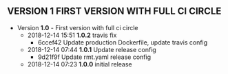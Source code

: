 
## VERSION 1  FIRST VERSION WITH FULL CI CIRCLE

 * Version **1.0** - First version with full ci circle
   * 2018-12-14 15:51  **1.0.2**  travis fix
      * 6ccef42 Update production Dockerfile, update travis config
   * 2018-12-14 07:44  **1.0.1**  Update release config
      * 9d21f9f Update rmt.yaml release config
   * 2018-12-14 07:23  **1.0.0**  initial release